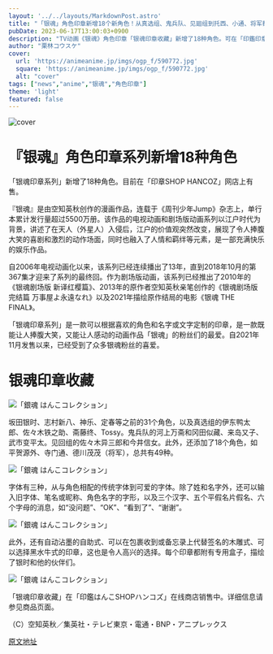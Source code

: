 ```yaml
---
layout: '../../layouts/MarkdownPost.astro'
title: "「银魂」角色印章新增18个新角色！从真选组、鬼兵队、见廻组到托西、小通、将军都有"
pubDate: 2023-06-17T13:00:03+0900
description: "TV动画《银魂》角色印章「银魂印章收藏」新增了18种角色。可在「印鑑印章SHOP HANCOZ」在线商店购买。"
author: "栗林コウスケ"
cover:
  url: 'https://animeanime.jp/imgs/ogp_f/590772.jpg'
  square: 'https://animeanime.jp/imgs/ogp_f/590772.jpg'
  alt: "cover"
tags: ["news","anime","银魂","角色印章"]
theme: 'light'
featured: false
---
```


![cover](https://animeanime.jp/imgs/ogp_f/590772.jpg)

# 『银魂』角色印章系列新增18种角色

「银魂印章系列」新增了18种角色。目前在「印章SHOP HANCOZ」网店上有售。

『银魂』是由空知英秋创作的漫画作品，连载于《周刊少年Jump》杂志上，单行本累计发行量超过5500万册。该作品的电视动画和剧场版动画系列以江户时代为背景，讲述了在天人（外星人）入侵后，江户的价值观突然改变，展现了令人捧腹大笑的喜剧和激烈的动作场面，同时也融入了人情和羁绊等元素，是一部充满快乐的娱乐作品。

自2006年电视动画化以来，该系列已经连续播出了13年，直到2018年10月的第367集才迎来了系列的最终回。作为剧场版动画，该系列已经推出了2010年的《银魂剧场版 新译红樱篇》、2013年的原作者空知英秋亲笔创作的《银魂剧场版 完结篇 万事屋よ永遠なれ》以及2021年描绘原作结局的电影《银魂 THE FINAL》。

「银魂印章系列」是一款可以根据喜欢的角色和名字或文字定制的印章，是一款既能让人捧腹大笑，又能让人感动的动画作品「银魂」的粉丝们的最爱。自2021年11月发售以来，已经受到了众多银魂粉丝的喜爱。
# 银魂印章收藏

![「銀魂 はんこコレクション」](https://animeanime.jp/imgs/zoom/590777.jpg)

坂田银时、志村新八、神乐、定春等之前的31个角色，以及真选组的伊东鸭太郎、佐々木铁之助、斋藤终、Tossy。鬼兵队的河上万斋和冈田似藏、来岛又子、武市变平太。见回组的佐々木异三郎和今井信女。此外，还添加了18个角色，如平贺源外、寺门通、德川茂茂（将军），总共有49种。

![「銀魂 はんこコレクション」](https://animeanime.jp/imgs/zoom/590780.jpg)

字体有三种，从与角色相配的传统字体到可爱的字体。除了姓和名字外，还可以输入旧字体、笔名或昵称、角色名字的字形，以及三个汉字、五个平假名片假名、六个字母的消息，如“没问题”、“OK”、“看到了”、“谢谢”。

![「銀魂 はんこコレクション」](https://animeanime.jp/imgs/zoom/590782.jpg)

此外，还有自动沾墨的自助式、可以在包裹收到或备忘录上代替签名的木雕式、可以选择黑水牛式的印章，这也是令人高兴的选择。每个印章都附有专用盒子，描绘了银时和他的伙伴们。

![「銀魂 はんこコレクション」](https://animeanime.jp/imgs/zoom/590775.jpg)

「银魂印章收藏」在「印鑑はんこSHOPハンコズ」在线商店销售中。详细信息请参见商品页面。

（C）空知英秋／集英社・テレビ東京・電通・BNP・アニプレックス

  [原文地址](https://animeanime.jp/article/2023/06/17/77985.html)